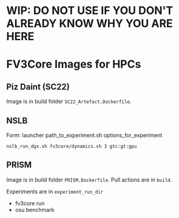 WIP: DO NOT USE IF YOU DON'T ALREADY KNOW WHY YOU ARE HERE
==========================================================

FV3Core Images for HPCs
=======================

Piz Daint (SC22)
---------

Image is in build folder `SC22_Artefact.Dockerfile`.

NSLB
----

Form: launcher path_to_experiment.sh options_for_experiment

`nslb_run_dgx.sh fv3core/dynamics.sh 3 gtc:gt:gpu`

PRISM
-----

Image is in build folder `PRISM.Dockerfile`.
Pull actions are in `build`.

Experiments are in `experiment_run_dir`
 - fv3core run
 - osu benchmark
